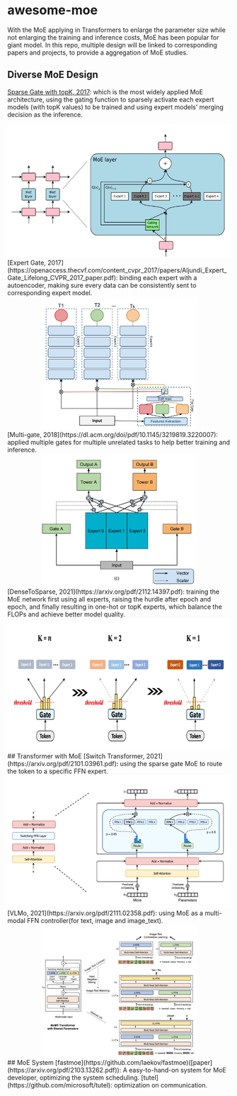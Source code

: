 # awesome-moe

With the MoE applying in Transformers to enlarge the parameter size while not enlarging the training and inference costs, MoE has been popular for giant model. In this repo, multiple design will be linked to corresponding papers and projects, to provide a aggregation of MoE studies.
## Diverse MoE Design
[Sparse Gate with topK, 2017](https://openreview.net/pdf?id=B1ckMDqlg): which is the most widely applied MoE architecture, using the gating function to sparsely activate each expert models (with topK values) to be trained and using expert models' merging decision as the inference.  
<div align=center>
<img src="https://github.com/dannyxiaocn/awesome-moe/raw/main/pictures/sparse%20gate.png" height="300" />
</div>  
[Expert Gate, 2017](https://openaccess.thecvf.com/content_cvpr_2017/papers/Aljundi_Expert_Gate_Lifelong_CVPR_2017_paper.pdf): binding each expert with a autoencoder, making sure every data can be consistently sent to corresponding expert model.  
<div align=center>
<img src="https://github.com/dannyxiaocn/awesome-moe/raw/main/pictures/expert%20gate.png" height="300" div align=center/>  
</div>  
[Multi-gate, 2018](https://dl.acm.org/doi/pdf/10.1145/3219819.3220007): applied multiple gates for multiple unrelated tasks to help better training and inference.  
<div align=center>
<img src="https://github.com/dannyxiaocn/awesome-moe/raw/main/pictures/multi%20gate.png" height="300" div align=center/>  
</div>  
[DenseToSparse, 2021](https://arxiv.org/pdf/2112.14397.pdf): training the MoE network first using all experts, raising the hurdle after epoch and epoch, and finally resulting in one-hot or topK experts, which balance the FLOPs and achieve better model quality. 
<div align=center>
<img src="https://github.com/dannyxiaocn/awesome-moe/raw/main/pictures/dense2sparse.png" height="300" div align=center/>  
</div>  
## Transformer with MoE
[Switch Transformer, 2021](https://arxiv.org/pdf/2101.03961.pdf): using the sparse gate MoE to route the token to a specific FFN expert.  
<div align=center>
<img src="https://github.com/dannyxiaocn/awesome-moe/raw/main/pictures/Switch%20Transformer.png" height="300" div align=center/>  
</div>  
[VLMo, 2021](https://arxiv.org/pdf/2111.02358.pdf): using MoE as a multi-modal FFN controller(for text, image and image_text).  
<div align=center>
<img src="https://github.com/dannyxiaocn/awesome-moe/raw/main/pictures/vlmo.png" height="300" div align=center/>  
</div>  
## MoE System
[fastmoe](https://github.com/laekov/fastmoe)([paper](https://arxiv.org/pdf/2103.13262.pdf)): A easy-to-hand-on system for MoE developer, optimizing the system scheduling.  
[tutel](https://github.com/microsoft/tutel): optimization on communication.  
